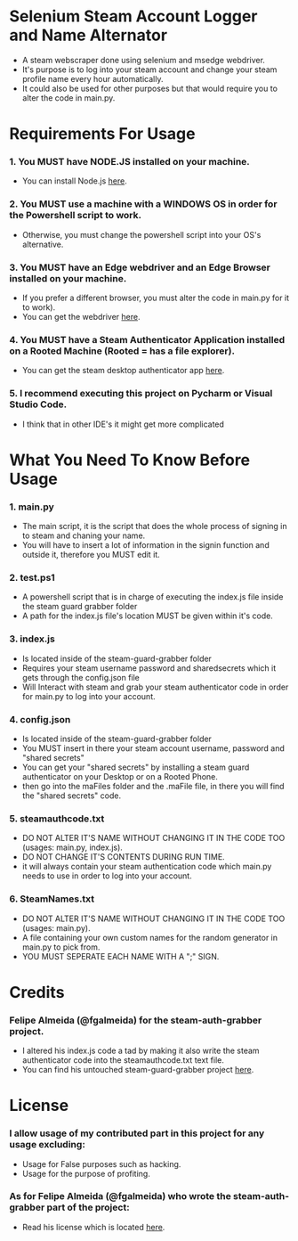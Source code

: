 # Selenium Steam Account Logger and Name Alternator
- A steam webscraper done using selenium and msedge webdriver. 
- It's purpose is to log into your steam account and change your steam profile name every hour automatically.
- It could also be used for other purposes but that would require you to alter the code in main.py.
# Requirements For Usage
### 1. You MUST have NODE.JS installed on your machine.
- You can install Node.js [here](https://nodejs.org/en/download/).
### 2. You MUST use a machine with a WINDOWS OS in order for the Powershell script to work.
- Otherwise, you must change the powershell script into your OS's alternative.
### 3. You MUST have an Edge webdriver and an Edge Browser installed on your machine.
- If you prefer a different browser, you must alter the code in main.py for it to work).
- You can get the webdriver [here](https://developer.microsoft.com/en-us/microsoft-edge/tools/webdriver/).
### 4. You MUST have a Steam Authenticator Application installed on a Rooted Machine (Rooted = has a file explorer).
- You can get the steam desktop authenticator app [here](https://github.com/jessecar96/steamdesktopauthenticator).
### 5. I recommend executing this project on Pycharm or Visual Studio Code.
- I think that in other IDE's it might get more complicated
# What You Need To Know Before Usage
### 1. main.py
- The main script, it is the script that does the whole process of signing in to steam and chaning your name.
- You will have to insert a lot of information in the signin function and outside it, therefore you MUST edit it.
### 2. test.ps1
- A powershell script that is in charge of executing the index.js file inside the steam guard grabber folder
- A path for the index.js file's location MUST be given within it's code.
### 3. index.js
- Is located inside of the steam-guard-grabber folder
- Requires your steam username password and sharedsecrets which it gets through the config.json file
- Will Interact with steam and grab your steam authenticator code in order for main.py to log into your account.
### 4. config.json
- Is located inside of the steam-guard-grabber folder
- You MUST insert in there your steam account username, password and "shared secrets"
- You can get your "shared secrets" by installing a steam guard authenticator on your Desktop or on a Rooted Phone.
- then go into the maFiles folder and the .maFile file, in there you will find the "shared secrets" code.
### 5. steamauthcode.txt
- DO NOT ALTER IT'S NAME WITHOUT CHANGING IT IN THE CODE TOO (usages: main.py, index.js).
- DO NOT CHANGE IT'S CONTENTS DURING RUN TIME.
- it will always contain your steam authentication code which main.py needs to use in order to log into your account.
### 6. SteamNames.txt
- DO NOT ALTER IT'S NAME WITHOUT CHANGING IT IN THE CODE TOO (usages: main.py).
- A file containing your own custom names for the random generator in main.py to pick from.
- YOU MUST SEPERATE EACH NAME WITH A ";" SIGN.
# Credits
### Felipe Almeida (@fgalmeida) for the steam-auth-grabber project.
- I altered his index.js code a tad by making it also write the steam authenticator code into the steamauthcode.txt text file.
- You can find his untouched steam-guard-grabber project [here](https://github.com/fgalmeida/steam-guard-grabber).

# License
### I allow usage of my contributed part in this project for any usage excluding:
- Usage for False purposes such as hacking.
- Usage for the purpose of profiting.
### As for Felipe Almeida (@fgalmeida) who wrote the steam-auth-grabber part of the project:
- Read his license which is located [here](https://github.com/fgalmeida/steam-guard-grabber/blob/main/LICENSE).
